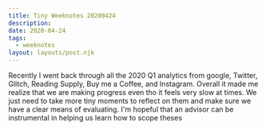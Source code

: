 ```yaml
---
title: Tiny Weeknotes 20200424
description:
date: 2020-04-24
tags:
  - weeknotes
layout: layouts/post.njk
---
```


Recently I went back through all the 2020 Q1 analytics from google, Twitter, Glitch, Reading Supply, Buy me a Coffee, and Instagram. Overall it made me realize that we are making progress even tho it feels very slow at times. We just need to take more tiny moments to reflect on them and make sure we have a clear means of evaluating. I'm hopeful that an advisor can be instrumental in helping us learn how to scope theses
